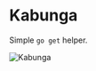 # Kabunga

Simple `go get` helper.

![Kabunga](https://github.com/aszxqaz/kabunga/assets/kabunga.gif)
